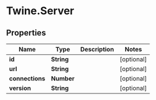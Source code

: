 # Twine.Server

## Properties
Name | Type | Description | Notes
------------ | ------------- | ------------- | -------------
**id** | **String** |  | [optional] 
**url** | **String** |  | [optional] 
**connections** | **Number** |  | [optional] 
**version** | **String** |  | [optional] 



